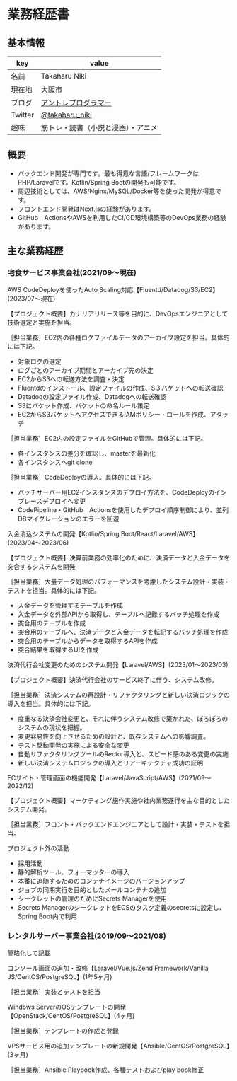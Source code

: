 # 業務経歴書

## 基本情報

|key|value|
|----|----|
|名前|Takaharu Niki|
|現在地|大阪市|
|ブログ|[アントレプログラマー](https://entreprogrammer.jp/)
|Twitter|[@takaharu_niki](https://twitter.com/takaharu_niki)|
|趣味|筋トレ・読書（小説と漫画）・アニメ|

## 概要

- バックエンド開発が専門です。最も得意な言語/フレームワークはPHP/Laravelです。Kotlin/Spring Bootの開発も可能です。
- 周辺技術としては、AWS/Nginx/MySQL/Docker等を使った開発が得意です。
- フロントエンド開発はNext.jsの経験があります。
- GitHub　ActionsやAWSを利用したCI/CD環境構築等のDevOps業務の経験があります。

## 主な業務経歴

### 宅食サービス事業会社(2021/09〜現在)

AWS CodeDeployを使ったAuto Scaling対応【Fluentd/Datadog/S3/EC2】(2023/07〜現在)

【プロジェクト概要】カナリアリリース等を目的に、DevOpsエンジニアとして技術選定と実施を担当。

［担当業務］EC2内の各種ログファイルデータのアーカイブ設定を担当。具体的には下記。
- 対象ログの選定
- ログごとのアーカイブ期間とアーカイブ先の決定
- EC2からS3への転送方法を調査・決定
- Fluentdのインストール、設定ファイルの作成、S３バケットへの転送確認
- Datadogの設定ファイル作成、Datadogへの転送確認
- S3にバケット作成、バケットの命名ルール策定
- EC2からS3バケットへアクセスできるIAMポリシー・ロールを作成、アタッチ

［担当業務］EC2内の設定ファイルをGitHubで管理。具体的には下記。
- 各インスタンスの差分を確認し、masterを最新化
- 各インスタンスへgit clone

［担当業務］CodeDeployの導入。具体的には下記。
- バッチサーバー用EC2インスタンスのデプロイ方法を、CodeDeployのインプレースデプロイへ変更
- CodePipeline・GitHub　Actionsを使用したデプロイ順序制御により、並列DBマイグレーションのエラーを回避

<!---

AMI、Webサーバー

［担当業務］VPC設計

［担当業務］NAT　gatewaysの導入

--->

入金消込システムの開発【Kotlin/Spring Boot/React/Laravel/AWS】(2023/04〜2023/06)

【プロジェクト概要】決算前業務の効率化のために、決済データと入金データを突合するシステムを開発

［担当業務］大量データ処理のパフォーマンスを考慮したシステム設計・実装・テストを担当。具体的には下記。
- 入金データを管理するテーブルを作成
- 入金データを外部APIから取得し、テーブルへ記録するバッチ処理を作成
- 突合用のテーブルを作成
- 突合用のテーブルへ、決済データと入金データを転記するバッチ処理を作成
- 突合用のテーブルからデータを取得するAPIを作成
- 突合結果を取得するUIを作成

決済代行会社変更のためのシステム開発【Laravel/AWS】(2023/01〜2023/03)

【プロジェクト概要】決済代行会社のサービス終了に伴う、システム改修。

［担当業務］決済システムの再設計・リファクタリングと新しい決済ロジックの導入を担当。具体的には下記。
- 度重なる決済会社変更と、それに伴うシステム改修で築かれた、ぼろぼろのシステムの現状を把握。
- 変更容易性を向上させるための設計と、既存システムへの影響調査。
- テスト駆動開発の実施による安全な変更
- 自動リファクタリングツールのRector導入と、スピード感のある変更の実施
- 新しい決済システムロジックの導入とリアーキテクチャ成功の証明

ECサイト・管理画面の機能開発【Laravel/JavaScript/AWS】(2021/09〜2022/12)

【プロジェクト概要】マーケティング施作実施や社内業務遂行を主な目的としたシステム開発。

［担当業務］フロント・バックエンドエンジニアとして設計・実装・テストを担当。

プロジェクト外の活動
- 採用活動
- 静的解析ツール、フォーマッターの導入
- 本番に追随するためのコンテナイメージのバージョンアップ
- ジョブの同期実行を目的としたメールコンテナの追加
- シークレットの管理のためにSecrets Managerを使用
- Secrets ManagerのシークレットをECSのタスク定義のsecretsに設定し、Spring Boot内で利用

### レンタルサーバー事業会社(2019/09〜2021/08)

簡略化して記載

コンソール画面の追加・改修【Laravel/Vue.js/Zend Framework/Vanilla JS/CentOS/PostgreSQL】(1年5ヶ月)

［担当業務］実装とテストを担当

Windows ServerのOSテンプレートの開発　【OpenStack/CentOS/PostgreSQL】(4ヶ月)

［担当業務］テンプレートの作成と登録

VPSサービス用の追加テンプレートの新規開発【Ansible/CentOS/PostgreSQL】(3ヶ月)

［担当業務］Ansible Playbook作成、各種テストおよびplay book修正

